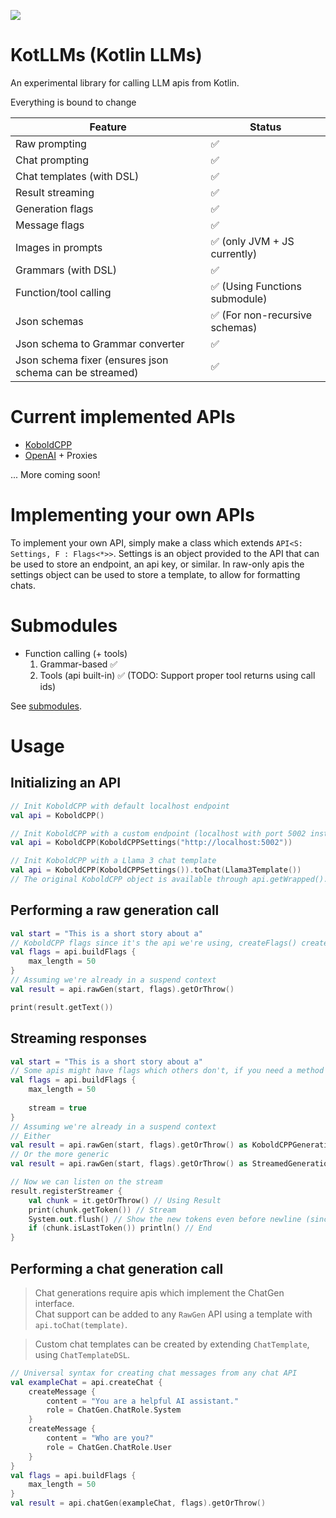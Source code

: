 [![](https://www.jitpack.io/v/Mylo-Softworks/KotLLMs.svg)](https://www.jitpack.io/#Mylo-Softworks/KotLLMs)

# KotLLMs (Kotlin LLMs)
An experimental library for calling LLM apis from Kotlin.

Everything is bound to change

| Feature                                                 | Status                        |
|---------------------------------------------------------|-------------------------------|
| Raw prompting                                           | ✅                             |
| Chat prompting                                          | ✅                             |
| Chat templates (with DSL)                               | ✅                             |
| Result streaming                                        | ✅                             |
| Generation flags                                        | ✅                             | <!--Flags for generations, like grammars, model selection, etc.-->
| Message flags                                           | ✅                             | <!--Flags for individual messages, like role, attached images, etc.-->
| Images in prompts                                       | ✅ (only JVM + JS currently)   |
| Grammars (with DSL)                                     | ✅                             |
| Function/tool calling                                   | ✅ (Using Functions submodule) |
| Json schemas                                            | ✅ (For non-recursive schemas) | <!--Use $defs if you want to implement recursion. This could be a separate code block opened like defs {}-->
| Json schema to Grammar converter                        | ✅                             |
| Json schema fixer (ensures json schema can be streamed) | ✅                             |

# Current implemented APIs
* [KoboldCPP](https://github.com/LostRuins/koboldcpp)
* [OpenAI](https://platform.openai.com/docs/api-reference/) + Proxies

... More coming soon!

# Implementing your own APIs
To implement your own API, simply make a class which extends `API<S: Settings, F : Flags<*>>`. Settings is an object provided to the API that can be used to store an endpoint, an api key, or similar. In raw-only apis the settings object can be used to store a template, to allow for formatting chats.

# Submodules
* Function calling (+ tools)
  1. Grammar-based ✅
  2. Tools (api built-in) ✅ (TODO: Support proper tool returns using call ids)

See [submodules](submodules.md).

# Usage

## Initializing an API
```kotlin
// Init KoboldCPP with default localhost endpoint
val api = KoboldCPP()

// Init KoboldCPP with a custom endpoint (localhost with port 5002 instead of default 5001)
val api = KoboldCPP(KoboldCPPSettings("http://localhost:5002"))

// Init KoboldCPP with a Llama 3 chat template
val api = KoboldCPP(KoboldCPPSettings()).toChat(Llama3Template())
// The original KoboldCPP object is available through api.getWrapped().
```

## Performing a raw generation call
```kotlin
val start = "This is a short story about a"
// KoboldCPP flags since it's the api we're using, createFlags() creates a flags object for whichever api you're using, some apis might have flags that others don't.
val flags = api.buildFlags {
    max_length = 50
}
// Assuming we're already in a suspend context
val result = api.rawGen(start, flags).getOrThrow()

print(result.getText())
```

## Streaming responses
```kotlin
val start = "This is a short story about a"
// Some apis might have flags which others don't, if you need a method to support any API, use runIfImpl<Type> {  }
val flags = api.buildFlags {
    max_length = 50
    
    stream = true
}
// Assuming we're already in a suspend context
// Either
val result = api.rawGen(start, flags).getOrThrow() as KoboldCPPGenerationResultsStreamed
// Or the more generic
val result = api.rawGen(start, flags).getOrThrow() as StreamedGenerationResult<*>

// Now we can listen on the stream
result.registerStreamer {
    val chunk = it.getOrThrow() // Using Result
    print(chunk.getToken()) // Stream
    System.out.flush() // Show the new tokens even before newline (since print doesn't flush)
    if (chunk.isLastToken()) println() // End
}
```

## Performing a chat generation call
> Chat generations require apis which implement the ChatGen interface.  
> Chat support can be added to any `RawGen` API using a template with `api.toChat(template)`.

> Custom chat templates can be created by extending `ChatTemplate`, using `ChatTemplateDSL`.
```kotlin
// Universal syntax for creating chat messages from any chat API
val exampleChat = api.createChat {
    createMessage {
        content = "You are a helpful AI assistant."
        role = ChatGen.ChatRole.System
    }
    createMessage {
        content = "Who are you?"
        role = ChatGen.ChatRole.User
    }
}
val flags = api.buildFlags {
    max_length = 50
}
val result = api.chatGen(exampleChat, flags).getOrThrow()
```

